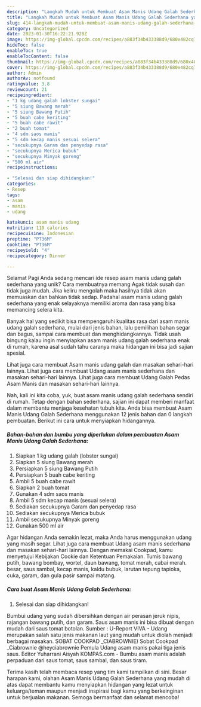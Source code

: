 ```yaml
---
description: "Langkah Mudah untuk Membuat Asam Manis Udang Galah Sederhana yang Lezat Sekali"
title: "Langkah Mudah untuk Membuat Asam Manis Udang Galah Sederhana yang Lezat Sekali"
slug: 414-langkah-mudah-untuk-membuat-asam-manis-udang-galah-sederhana-yang-lezat-sekali
category: Uncategorized
date: 2023-01-30T16:22:21.928Z
image: https://img-global.cpcdn.com/recipes/a883f34b433388d9/680x482cq70/asam-manis-udang-galah-sederhana-foto-resep-utama.jpg
hideToc: false
enableToc: true
enableTocContent: false
thumbnail: https://img-global.cpcdn.com/recipes/a883f34b433388d9/680x482cq70/asam-manis-udang-galah-sederhana-foto-resep-utama.jpg
cover: https://img-global.cpcdn.com/recipes/a883f34b433388d9/680x482cq70/asam-manis-udang-galah-sederhana-foto-resep-utama.jpg
author: Admin
authorAv: notfound
ratingvalue: 3.8
reviewcount: 21
recipeingredient:
- "1 kg udang galah lobster sungai"
- "5 siung Bawang merah"
- "5 siung Bawang Putih"
- "5 buah cabe keriting"
- "5 buah cabe rawit"
- "2 buah tomat"
- "4 sdm saos manis"
- "5 sdm kecap manis sesuai selera"
- "secukupnya Garam dan penyedap rasa"
- "secukupnya Merica bubuk"
- "secukupnya Minyak goreng"
- "500 ml air"
recipeinstructions:

- "Selesai dan siap dihidangkan!"
categories:
- Resep
tags:
- asam
- manis
- udang

katakunci: asam manis udang 
nutrition: 110 calories
recipecuisine: Indonesian
preptime: "PT36M"
cooktime: "PT36M"
recipeyield: "4"
recipecategory: Dinner

---
```



Selamat Pagi Anda sedang mencari ide resep asam manis udang galah sederhana yang unik? Cara membuatnya memang Agak tidak susah dan tidak juga mudah. Jika keliru mengolah maka hasilnya tidak akan memuaskan dan bahkan tidak sedap. Padahal asam manis udang galah sederhana yang enak selayaknya memiliki aroma dan rasa yang bisa memancing selera kita.


Banyak hal yang sedikit bisa mempengaruhi kualitas rasa dari asam manis udang galah sederhana, mulai dari jenis bahan, lalu pemilihan bahan segar dan bagus, sampai cara membuat dan menghidangkannya. Tidak usah bingung kalau ingin menyiapkan asam manis udang galah sederhana enak di rumah, karena asal sudah tahu caranya maka hidangan ini bisa jadi sajian spesial.

Lihat juga cara membuat Asam manis udang galah dan masakan sehari-hari lainnya. Lihat juga cara membuat Udang asam manis sederhana dan masakan sehari-hari lainnya. Lihat juga cara membuat Udang Galah Pedas Asam Manis dan masakan sehari-hari lainnya.


Nah, kali ini kita coba, yuk, buat asam manis udang galah sederhana sendiri di rumah. Tetap dengan bahan sederhana, sajian ini dapat memberi manfaat dalam membantu menjaga kesehatan tubuh kita. Anda bisa membuat Asam Manis Udang Galah Sederhana menggunakan 12 jenis bahan dan 0 langkah pembuatan. Berikut ini cara untuk menyiapkan hidangannya.

<!--inarticleads1-->

##### Bahan-bahan dan bumbu yang diperlukan dalam pembuatan Asam Manis Udang Galah Sederhana:

1. Siapkan 1 kg udang galah (lobster sungai)
1. Siapkan 5 siung Bawang merah
1. Persiapkan 5 siung Bawang Putih
1. Persiapkan 5 buah cabe keriting
1. Ambil 5 buah cabe rawit
1. Siapkan 2 buah tomat
1. Gunakan 4 sdm saos manis
1. Ambil 5 sdm kecap manis (sesuai selera)
1. Sediakan secukupnya Garam dan penyedap rasa
1. Sediakan secukupnya Merica bubuk
1. Ambil secukupnya Minyak goreng
1. Gunakan 500 ml air


Agar hidangan Anda semakin lezat, maka Anda harus menggunakan udang yang masih segar. Lihat juga cara membuat Udang asam manis sederhana dan masakan sehari-hari lainnya. Dengan memakai Cookpad, kamu menyetujui Kebijakan Cookie dan Ketentuan Pemakaian. Tumis bawang putih, bawang bombay, wortel, daun bawang, tomat merah, cabai merah. besar, saus sambal, kecap manis, kaldu bubuk, larutan tepung tapioka, cuka, garam, dan gula pasir sampai matang. 

<!--inarticleads2-->

##### Cara buat Asam Manis Udang Galah Sederhana:


1. Selesai dan siap dihidangkan!

Bumbui udang yang sudah dibersihkan dengan air perasan jeruk nipis, rajangan bawang putih, dan garam. Saus asam manis ini bisa dibuat dengan mudah dari saus tomat botolan. Sumber : U-Report VIVA - Udang merupakan salah satu jenis makanan laut yang mudah untuk diolah menjadi berbagai masakan. SOBAT COOKPAD _CIABROWNIE) Sobat Cookpad _Ciabrownie @heyciabrownie Pemula Udang asam manis pakai tiga jenis saus. Editor Yuharrani Aisyah KOMPAS.com - Bumbu asam manis adalah perpaduan dari saus tomat, saus sambal, dan saus tiram. 

Terima kasih telah membaca resep yang tim kami tampilkan di sini. Besar harapan kami, olahan Asam Manis Udang Galah Sederhana yang mudah di atas dapat membantu kamu menyiapkan hidangan yang lezat untuk keluarga/teman maupun menjadi inspirasi bagi kamu yang berkeinginan untuk berjualan makanan. Semoga bermanfaat dan selamat mencoba!
